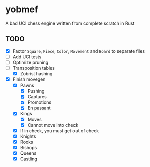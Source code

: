 # yobmef

A bad UCI chess engine written from complete scratch in Rust

## TODO

- [x] Factor `Square`, `Piece`, `Color`, `Movement` and `Board` to separate files
- [ ] Add UCI tests
- [ ] Optimize pruning
- [ ] Transposition tables
  - [x] Zobrist hashing
- [x] Finish movegen
  - [x] Pawns
    - [x] Pushing
    - [x] Captures
    - [x] Promotions
    - [x] En passant
  - [x] Kings
    - [x] Moves
    - [x] Cannot move into check
  - [x] If in check, you must get out of check
  - [x] Knights
  - [x] Rooks
  - [x] Bishops
  - [x] Queens
  - [x] Castling
